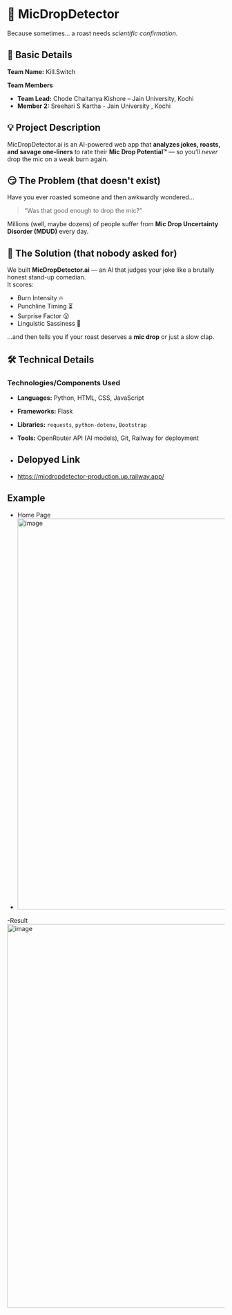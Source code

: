# 🎤 MicDropDetector

Because sometimes… a roast needs *scientific confirmation*.  


## 📌 Basic Details  

**Team Name:** Kill.Switch 

**Team Members**  
- **Team Lead:** Chode Chaitanya Kishore – Jain University, Kochi  
- **Member 2:** Sreehari S Kartha - Jain University , Kochi  


## 💡 Project Description  
MicDropDetector.ai is an AI-powered web app that **analyzes jokes, roasts, and savage one-liners** to rate their **Mic Drop Potential™** — so you’ll *never* drop the mic on a weak burn again.  


## 😏 The Problem (that doesn't exist)  
Have you ever roasted someone and then awkwardly wondered…  
> “Was that good enough to drop the mic?”  

Millions (well, maybe dozens) of people suffer from **Mic Drop Uncertainty Disorder (MDUD)** every day.  


## 🤯 The Solution (that nobody asked for)  
We built **MicDropDetector.ai** — an AI that judges your joke like a brutally honest stand-up comedian.  
It scores:  
- Burn Intensity 🔥  
- Punchline Timing ⏳  
- Surprise Factor 😮  
- Linguistic Sassiness 💅  

…and then tells you if your roast deserves a **mic drop** or just a slow clap.  


## 🛠️ Technical Details  

### **Technologies/Components Used**  

- **Languages:** Python, HTML, CSS, JavaScript  
- **Frameworks:** Flask  
- **Libraries:** `requests`, `python-dotenv`, `Bootstrap`  
- **Tools:** OpenRouter API (AI models), Git, Railway for deployment

- ## Delopyed Link
- https://micdropdetector-production.up.railway.app/


## Example
- Home Page
- <img width="1919" height="904" alt="image" src="https://github.com/user-attachments/assets/9a0855fb-c7a9-451d-b318-2055f569ec3e" />

-Result
<img width="1909" height="888" alt="image" src="https://github.com/user-attachments/assets/5cf0010a-0284-412f-9df9-4eb98f521e5f" />
